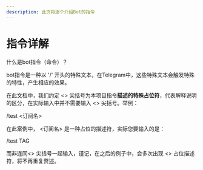 ```yaml
---
description: 此页将逐个介绍Bot的指令
---
```


# 指令详解

什么是bot指令（命令）？

bot指令是一种以 '/' 开头的特殊文本，在Telegram中，这些特殊文本会触发特殊的特性，产生相应的效果。

在此文档中，我们约定 <> 尖括号为本项目指令**描述的特殊占位符**，代表解释说明的区分，在实际输入中并不需要输入 <> 尖括号。举例：

/test <订阅名>

在此案例中， <订阅名> 是一种占位的描述符，实际您要输入的是：

/test TAG

而非连同<> 尖括号一起输入，谨记，在之后的例子中，会多次出现 <> 占位描述符，将不再重复赘述。

